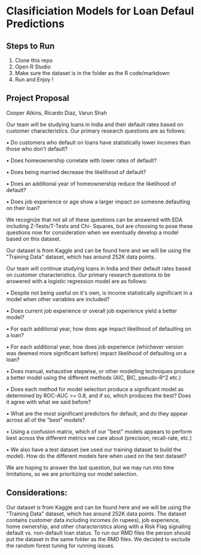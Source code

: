 # Clasificiation Models for Loan Defaul Predictions

## Steps to Run
1. Clone this repo
2. Open R Studio
3. Make sure the dataset is in the folder as the R code/markdown
4. Run and Enjoy !
## Project Proposal
Cooper Atkins, Ricardo Diaz, Varun Shah

Our team will be studying loans in India and their default rates based on customer characteristics. Our primary research questions are as follows:

•	Do customers who default on loans have statistically lower incomes than those who don't default?

•	Does homeownership correlate with lower rates of default?

•	Does being married decrease the likelihood of default?

•	Does an additional year of homeownership reduce the likelihood of default?

•	Does job experience or age show a larger impact on someone defaulting on their loan?

We recognize that not all of these questions can be answered with EDA including Z-Tests/T-Tests and Chi- Squares, but are choosing to pose these questions now for consideration when we eventually develop a model based on this dataset.

Our dataset is from Kaggle and can be found here and we will be using the "Training Data" dataset, which has around 252K data points.


Our team will continue studying loans in India and their default rates based on customer characteristics. Our primary research questions to be answered with a logistic regression model are as follows: 
 

•	Despite not being useful on it's own, is income statistically significant in a model when other variables are included? 

•	Does current job experience or overall job experience yield a better model? 

•	For each additional year, how does age impact likelihood of defaulting on a loan? 

•	For each additional year, how does job experience (whichever version was deemed more significant before) impact likelihood of defaulting on a loan? 

•	Does manual, exhaustive stepwise, or other modelling techniques produce a better model using the different methods (AIC, BIC, pseudo-R^2 etc.) 

•	Does each method for model selection produce a significant model as determined by ROC-AUC >= 0.8, and if so, which produces the best? Does it agree with what we said before? 

•	What are the most significant predictors for default, and do they appear across all of the "best" models? 

•	Using a confusion matrix, which of our "best" models appears to perform best across the different metrics we care about (precision, recall-rate, etc.) 

•	We also have a test dataset (we used our training dataset to build the model). How do the different models fare when used on the test dataset? 

We are hoping to answer the last question, but we may run into time limitations, so we are prioritizing our model selection. 

## Considerations:

Our dataset is from Kaggle and can be found here and we will be using the "Training Data" dataset, which has around 252K data points. 
The dataset contains customer data including incomes (in rupees), job experience, home ownership, and other characteristics along with a Risk Flag signaling default vs. non-default loan status.
To run our RMD files the person should put the dataset in the same folder as the RMD files.
We decided to exclude the random forest tuning for running issues. 


 
